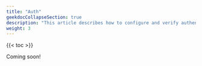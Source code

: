 ```yaml
---
title: "Auth"
geekdocCollapseSection: true
description: "This article describes how to configure and verify authentication features in the TrueNAS CLI Shell." 
weight: 3
---
```


{{< toc >}}

Coming soon!